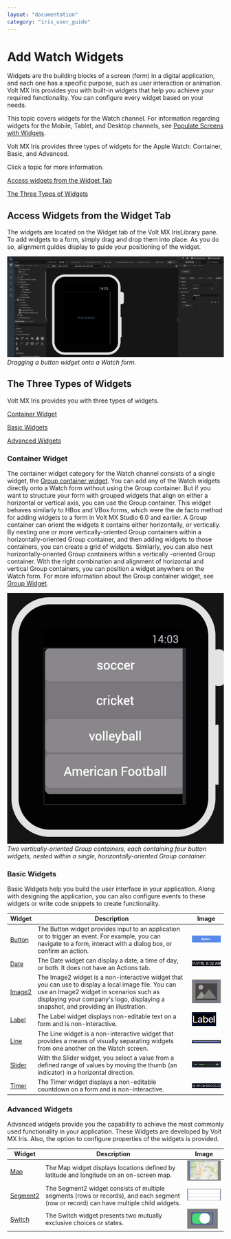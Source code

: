 ```yaml
---
layout: "documentation"
category: "iris_user_guide"
---
```

                         


Add Watch Widgets
=================

Widgets are the building blocks of a screen (form) in a digital application, and each one has a specific purpose, such as user interaction or animation. Volt MX Iris provides you with built-in widgets that help you achieve your required functionality. You can configure every widget based on your needs.

This topic covers widgets for the Watch channel. For information regarding widgets for the Mobile, Tablet, and Desktop channels, see [Populate Screens with Widgets](PopulatingWidgets.html).

Volt MX  Iris provides three types of widgets for the Apple Watch: Container, Basic, and Advanced.

Click a topic for more information. 

[Access widgets from the Widget Tab](#access-widgets-from-the-widget-tab)

[The Three Types of Widgets](#the-three-types-of-widgets)

Access Widgets from the Widget Tab
----------------------------------

The widgets are located on the Widget tab of the Volt MX IrisLibrary pane. To add widgets to a form, simply drag and drop them into place. As you do so, alignment guides display to guide your positioning of the widget.

![](Resources/Images/WatchAddWidget.png)  
_Dragging a button widget onto a Watch form._

The Three Types of Widgets
--------------------------

Volt MX  Iris provides you with three types of widgets.

[Container Widget](#container-widget)

[Basic Widgets](#basic-widgets)

[Advanced Widgets](#advanced-widgets)

### Container Widget

The container widget category for the Watch channel consists of a single widget, the [Group container widget](WatchGroupWidget.html). You can add any of the Watch widgets directly onto a Watch form without using the Group container. But if you want to structure your form with grouped widgets that align on either a horizontal or vertical axis, you can use the Group container. This widget behaves similarly to HBox and VBox forms, which were the de facto method for adding widgets to a form in Volt MX Studio 6.0 and earlier. A Group container can orient the widgets it contains either horizontally, or vertically. By nesting one or more vertically-oriented Group containers within a horizontally-oriented Group container, and then adding widgets to those containers, you can create a grid of widgets. Similarly, you can also nest horizontally-oriented Group containers within a vertically -oriented Group container. With the right combination and alignment of horizontal and vertical Group containers, you can position a widget anywhere on the Watch form. For more information about the Group container widget, see [Group Widget](WatchGroupWidget.html).

![](Resources/Images/WatchNestedGroups.png)  
_Two vertically-oriented Group containers, each containing four button widgets, nested within a single, horizontally-oriented Group container._

### Basic Widgets

Basic Widgets help you build the user interface in your application. Along with designing the application, you can also configure events to these widgets or write code snippets to create functionality.

  
| Widget | Description | Image |
| --- | --- | --- |
| [Button](WatchButtonWidget.html) | The Button widget provides input to an application or to trigger an event. For example, you can navigate to a form, interact with a dialog box, or confirm an action. | ![](Resources/Images/Button_Widget_CRR_179x41.png) |
| [Date](WatchDateWidget.html) | The Date widget can display a date, a time of day, or both. It does not have an Actions tab. | ![](Resources/Images/WatchDateWidget_121x24.png) |
| [Image2](WatchImage2Widget.html) | The Image2 widget is a non-interactive widget that you can use to display a local image file. You can use an Image2 widget in scenarios such as displaying your company's logo, displaying a snapshot, and providing an illustration. | ![](Resources/Images/Img_Wdgt_CRR_169x138.png) |
| [Label](WatchLabelWidget.html) | The Label widget displays non-editable text on a form and is non-interactive. | ![](Resources/Images/WatchLabelWidgetThumbnail.png) |
| [Line](WatchLineWidget.html) | The Line widget is a non-interactive widget that provides a means of visually separating widgets from one another on the Watch screen. | ![](Resources/Images/WatchLineWidgetThumbnail.png) |
| [Slider](WatchSliderWidget.html) | With the Slider widget, you select a value from a defined range of values by moving the thumb (an indicator) in a horizontal direction. | ![](Resources/Images/WatchSliderWidgetThumbnail_172x35.png) |
| [Timer](WatchTimerWidget.html) | The Timer widget displays a non-editable countdown on a form and is non-interactive. | ![](Resources/Images/WatchTimerWidgetThumbnail_177x27.png) |

### Advanced Widgets

Advanced widgets provide you the capability to achieve the most commonly used functionality in your application. These Widgets are developed by Volt MX Iris. Also, the option to configure properties of the widgets is provided.

  
| Widget | Description | Image |
| --- | --- | --- |
| [Map](WatchMapWidget.html) | The Map widget displays locations defined by latitude and longitude on an on-screen map. | ![](Resources/Images/Map_CRR_157x96.png) |
| [Segment2](WatchSegment2Widget.html) | The Segment2 widget consists of multiple segments (rows or records), and each segment (row or record) can have multiple child widgets. | ![](Resources/Images/Seg_CRR_169x58.png) |
| [Switch](WatchSwitchWidget.html) | The Switch widget presents two mutually exclusive choices or states. | ![](Resources/Images/Switch_CRR.png) |
